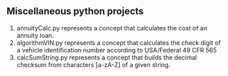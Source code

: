 <h2>Miscellaneous python projects</h2>
<ol>
<li>annuityCalc.py represents a concept that calculates the cost of an annuity loan.</li>
<li>algorithmVIN.py represents a concept that calculates the check digit of a vehicle identification number according to USA/Federal 49 CFR 565</li>
<li>calcSumString.py represents a concept that builds the decimal checksum from characters [a-zA-Z] of a given string.</li>
</ol>
